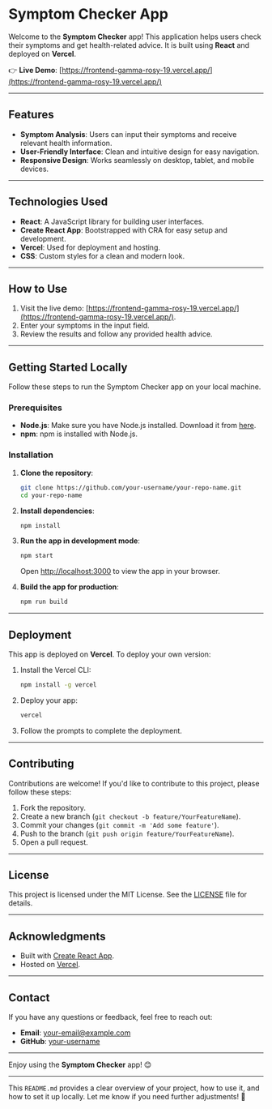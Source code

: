 
# Symptom Checker App

Welcome to the **Symptom Checker** app! This application helps users check their symptoms and get health-related advice. It is built using **React** and deployed on **Vercel**.

👉 **Live Demo**: [https://frontend-gamma-rosy-19.vercel.app/](https://frontend-gamma-rosy-19.vercel.app/)

---

## Features

- **Symptom Analysis**: Users can input their symptoms and receive relevant health information.
- **User-Friendly Interface**: Clean and intuitive design for easy navigation.
- **Responsive Design**: Works seamlessly on desktop, tablet, and mobile devices.

---

## Technologies Used

- **React**: A JavaScript library for building user interfaces.
- **Create React App**: Bootstrapped with CRA for easy setup and development.
- **Vercel**: Used for deployment and hosting.
- **CSS**: Custom styles for a clean and modern look.

---

## How to Use

1. Visit the live demo: [https://frontend-gamma-rosy-19.vercel.app/](https://frontend-gamma-rosy-19.vercel.app/).
2. Enter your symptoms in the input field.
3. Review the results and follow any provided health advice.

---

## Getting Started Locally

Follow these steps to run the Symptom Checker app on your local machine.

### Prerequisites

- **Node.js**: Make sure you have Node.js installed. Download it from [here](https://nodejs.org/).
- **npm**: npm is installed with Node.js.

### Installation

1. **Clone the repository**:
   ```bash
   git clone https://github.com/your-username/your-repo-name.git
   cd your-repo-name
   ```

2. **Install dependencies**:
   ```bash
   npm install
   ```

3. **Run the app in development mode**:
   ```bash
   npm start
   ```
   Open [http://localhost:3000](http://localhost:3000) to view the app in your browser.

4. **Build the app for production**:
   ```bash
   npm run build
   ```

---

## Deployment

This app is deployed on **Vercel**. To deploy your own version:

1. Install the Vercel CLI:
   ```bash
   npm install -g vercel
   ```

2. Deploy your app:
   ```bash
   vercel
   ```

3. Follow the prompts to complete the deployment.

---

## Contributing

Contributions are welcome! If you'd like to contribute to this project, please follow these steps:

1. Fork the repository.
2. Create a new branch (`git checkout -b feature/YourFeatureName`).
3. Commit your changes (`git commit -m 'Add some feature'`).
4. Push to the branch (`git push origin feature/YourFeatureName`).
5. Open a pull request.

---

## License

This project is licensed under the MIT License. See the [LICENSE](LICENSE) file for details.

---

## Acknowledgments

- Built with [Create React App](https://github.com/facebook/create-react-app).
- Hosted on [Vercel](https://vercel.com/).

---

## Contact

If you have any questions or feedback, feel free to reach out:

- **Email**: your-email@example.com
- **GitHub**: [your-username](https://github.com/your-username)

---

Enjoy using the **Symptom Checker** app! 😊

---

This `README.md` provides a clear overview of your project, how to use it, and how to set it up locally. Let me know if you need further adjustments! 🚀

